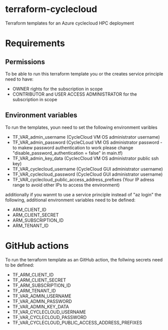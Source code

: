 # terraform-cyclecloud
Terraform templates for an Azure cyclecloud HPC deployment 

# Requirements
## Permissions
To be able to run this terraform template you or the creates service principle need to have:
- OWNER rights for the subscription in scope
- CONTRIBUTOR and USER ACCESS ADMINISTRATOR for the subscription in scope
## Environment variables
To run the templates, youn need to set the following environment varibles
- TF_VAR_admin_username (CycleCloud VM OS administrator username)
- TF_VAR_admin_password (CycleCLoud VM OS administrator password - to makew password authentication to work please change "disable_password_authentication = false" in main.tf)
- TF_VAR_admin_key_data (CyclecCloud VM OS administrator public ssh key)
- TF_VAR_cyclecloud_username (CycleCloud GUI administrator username)
- TF_VAR_cyclecloud_password (CycleCloud GUI administrator username)
- TF_VAR_cyclecloud_public_access_address_prefixes (Your IP adress range to avoid other IPs to access the environment)

additionally if you wanmt to use a service principle instead of "az login" the following, additional environment variables need to be defined:

- ARM_CLIENT_ID
- ARM_CLIENT_SECRET
- ARM_SUBSCRIPTION_ID
- ARM_TENANT_ID

# GitHub actions
To run the terraform template as an GitHub action, the follwing secrets need to be defined:
- TF_ARM_CLIENT_ID
- TF_ARM_CLIENT_SECRET
- TF_ARM_SUBSCRIPTION_ID
- TF_ARM_TENANT_ID
- TF_VAR_ADMIN_USERNAME
- TF_VAR_ADMIN_PASSWORD
- TF_VAR_ADMIN_KEY_DATA
- TF_VAR_CYCLECLOUD_USERNAME
- TF_VAR_CYCLECLOUD_PASSWORD
- TF_VAR_CYCLECLOUD_PUBLIC_ACCESS_ADDRESS_PREFIXES
